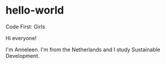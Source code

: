 # hello-world
Code First: Girls

Hi everyone!

I'm Anneleen. I'm from the Netherlands and I study Sustainable Development.
